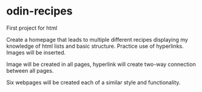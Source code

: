 # odin-recipes
First project for html

Create a homepage that leads to multiple different recipes displaying my knowledge of html lists and basic structure. Practice use of hyperlinks. Images will be inserted.

Image will be created in all pages, hyperlink will create two-way connection between all pages. 

Six webpages will be created each of a similar style and functionality.